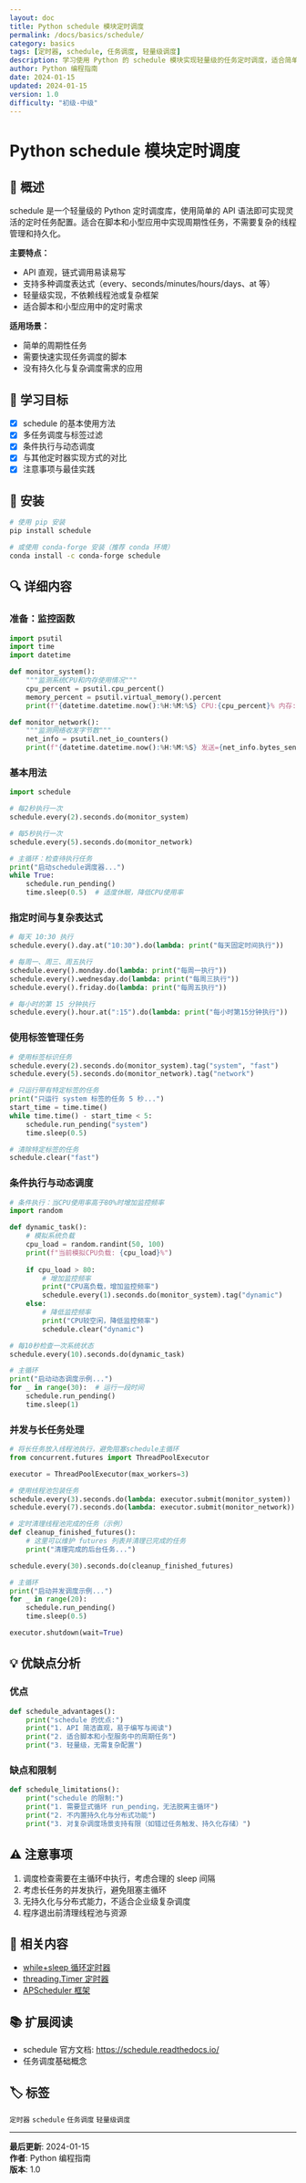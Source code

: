 ```yaml
---
layout: doc
title: Python schedule 模块定时调度
permalink: /docs/basics/schedule/
category: basics
tags: [定时器, schedule, 任务调度, 轻量级调度]
description: 学习使用 Python 的 schedule 模块实现轻量级的任务定时调度，适合简单的周期性任务
author: Python 编程指南
date: 2024-01-15
updated: 2024-01-15
version: 1.0
difficulty: "初级-中级"
---
```


# Python schedule 模块定时调度

## 📝 概述

schedule 是一个轻量级的 Python 定时调度库，使用简单的 API 语法即可实现灵活的定时任务配置。适合在脚本和小型应用中实现周期性任务，不需要复杂的线程管理和持久化。

**主要特点：**
- API 直观，链式调用易读易写
- 支持多种调度表达式（every、seconds/minutes/hours/days、at 等）
- 轻量级实现，不依赖线程池或复杂框架
- 适合脚本和小型应用中的定时需求

**适用场景：**
- 简单的周期性任务
- 需要快速实现任务调度的脚本
- 没有持久化与复杂调度需求的应用

## 🎯 学习目标

- [x] schedule 的基本使用方法
- [x] 多任务调度与标签过滤
- [x] 条件执行与动态调度
- [x] 与其他定时器实现方式的对比
- [x] 注意事项与最佳实践

## 🧰 安装

```bash
# 使用 pip 安装
pip install schedule

# 或使用 conda-forge 安装（推荐 conda 环境）
conda install -c conda-forge schedule
```

## 🔍 详细内容

### 准备：监控函数

```python
import psutil
import time
import datetime

def monitor_system():
    """监测系统CPU和内存使用情况"""
    cpu_percent = psutil.cpu_percent()
    memory_percent = psutil.virtual_memory().percent
    print(f"{datetime.datetime.now():%H:%M:%S} CPU:{cpu_percent}% 内存:{memory_percent}%")

def monitor_network():
    """监测网络收发字节数"""
    net_info = psutil.net_io_counters()
    print(f"{datetime.datetime.now():%H:%M:%S} 发送={net_info.bytes_sent} 接收={net_info.bytes_recv}")
```

### 基本用法

```python
import schedule

# 每2秒执行一次
schedule.every(2).seconds.do(monitor_system)

# 每5秒执行一次
schedule.every(5).seconds.do(monitor_network)

# 主循环：检查待执行任务
print("启动schedule调度器...")
while True:
    schedule.run_pending()
    time.sleep(0.5)  # 适度休眠，降低CPU使用率
```

### 指定时间与复杂表达式

```python
# 每天 10:30 执行
schedule.every().day.at("10:30").do(lambda: print("每天固定时间执行"))

# 每周一、周三、周五执行
schedule.every().monday.do(lambda: print("每周一执行"))
schedule.every().wednesday.do(lambda: print("每周三执行"))
schedule.every().friday.do(lambda: print("每周五执行"))

# 每小时的第 15 分钟执行
schedule.every().hour.at(":15").do(lambda: print("每小时第15分钟执行"))
```

### 使用标签管理任务

```python
# 使用标签标识任务
schedule.every(2).seconds.do(monitor_system).tag("system", "fast")
schedule.every(5).seconds.do(monitor_network).tag("network")

# 只运行带有特定标签的任务
print("只运行 system 标签的任务 5 秒...")
start_time = time.time()
while time.time() - start_time < 5:
    schedule.run_pending("system")
    time.sleep(0.5)

# 清除特定标签的任务
schedule.clear("fast")
```

### 条件执行与动态调度

```python
# 条件执行：当CPU使用率高于80%时增加监控频率
import random

def dynamic_task():
    # 模拟系统负载
    cpu_load = random.randint(50, 100)
    print(f"当前模拟CPU负载: {cpu_load}%")
    
    if cpu_load > 80:
        # 增加监控频率
        print("CPU高负载，增加监控频率")
        schedule.every(1).seconds.do(monitor_system).tag("dynamic")
    else:
        # 降低监控频率
        print("CPU较空闲，降低监控频率")
        schedule.clear("dynamic")

# 每10秒检查一次系统状态
schedule.every(10).seconds.do(dynamic_task)

# 主循环
print("启动动态调度示例...")
for _ in range(30):  # 运行一段时间
    schedule.run_pending()
    time.sleep(1)
```

### 并发与长任务处理

```python
# 将长任务放入线程池执行，避免阻塞schedule主循环
from concurrent.futures import ThreadPoolExecutor

executor = ThreadPoolExecutor(max_workers=3)

# 使用线程池包装任务
schedule.every(3).seconds.do(lambda: executor.submit(monitor_system))
schedule.every(7).seconds.do(lambda: executor.submit(monitor_network))

# 定时清理线程池完成的任务（示例）
def cleanup_finished_futures():
    # 这里可以维护 futures 列表并清理已完成的任务
    print("清理完成的后台任务...")

schedule.every(30).seconds.do(cleanup_finished_futures)

# 主循环
print("启动并发调度示例...")
for _ in range(20):
    schedule.run_pending()
    time.sleep(0.5)

executor.shutdown(wait=True)
```

## 💡 优缺点分析

### 优点

```python
def schedule_advantages():
    print("schedule 的优点:")
    print("1. API 简洁直观，易于编写与阅读")
    print("2. 适合脚本和小型服务中的周期任务")
    print("3. 轻量级，无需复杂配置")
```

### 缺点和限制

```python
def schedule_limitations():
    print("schedule 的限制:")
    print("1. 需要显式循环 run_pending，无法脱离主循环")
    print("2. 不内置持久化与分布式功能")
    print("3. 对复杂调度场景支持有限（如错过任务触发、持久化存储）")
```

## ⚠️ 注意事项

1. 调度检查需要在主循环中执行，考虑合理的 sleep 间隔
2. 考虑长任务的并发执行，避免阻塞主循环
3. 无持久化与分布式能力，不适合企业级复杂调度
4. 程序退出前清理线程池与资源

## 🔗 相关内容

- [while+sleep 循环定时器](./sleep/)
- [threading.Timer 定时器](./timer/)
- [APScheduler 框架](./apscheduler/)

## 📚 扩展阅读

- schedule 官方文档: https://schedule.readthedocs.io/
- 任务调度基础概念

## 🏷️ 标签

`定时器` `schedule` `任务调度` `轻量级调度`

---

**最后更新**: 2024-01-15  
**作者**: Python 编程指南  
**版本**: 1.0